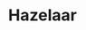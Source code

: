 ﻿---
title: 'Hazelaar'
type: 'Coördinatie'
banner: '1.jpg'
images: ['1.jpg', '2.jpg', '3.jpg', '4.jpg', '5.jpg', '6.jpg', '7.jpg', '8.jpg']
description: 'Renovatie van gelijkvloers met aanbouw'
baseline: 'Een thuis dat past als een nieuw paar schoenen'
---